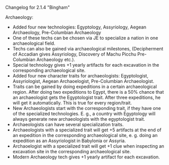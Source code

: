 Changelog for 2.1.4 "Bingham"

Archaeology:
- Added four new technologies: Egyptology, Assyriology, Aegean Archaeology, Pre-Columbian Archaeology
- One of these techs can be chosen via JE to specialize a nation in one archaeological field.
- Techs can also be gained via archaeological milestones, (Decipherment of Accadian gives Assyriology, Discovery of Machu Picchu Pre-Columbian Archaeology etc.).
- Special technology gives +1 yearly artifacts for each excavation in the corresponding archaeological site.
- Added four new character traits for archaeologists: Egyptologist, Assyriologist, Aegean Archaoelogist, Pre-Columbian Archaeologist.
- Traits can be gained by doing expeditions in a certain archaeological region. After doing two expeditions to Egypt, there is a 50% chance that an archaeologist gets the Egyptologist trait. After three expeditions, he will get it automatically. This is true for every region/trait.
- New Archaeologists start with the corresponding trait, if they have one of the specialized technologies. E. g., a country with Egyptology will always generate new archaeologists with the egyptologist trait.
- Archaeologists can have several specialization traits.
- Archaeologists with a specialized trait will get +5 artifacts at the end of an expedition in the corresponding archaeological site, e. g. doing an expedition as an Assyriologist in Babylonia or Assyria.
- Archaoelogist with a specialized trait will get +1 clue when inspecting an excavation site in the corresponding archaeological site.
- Modern Archaeology tech gives +1 yearly artifact for each excavation.
